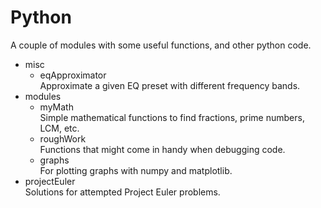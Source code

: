 # Python
A couple of modules with some useful functions, and other python code.

- misc
  - eqApproximator </br>
    Approximate a given EQ preset with different frequency bands.
- modules
  - myMath </br>
    Simple mathematical functions to find fractions, prime numbers, LCM, etc.
  - roughWork </br>
    Functions that might come in handy when debugging code.
  - graphs </br>
    For plotting graphs with numpy and matplotlib.
- projectEuler </br>
  Solutions for attempted Project Euler problems.
